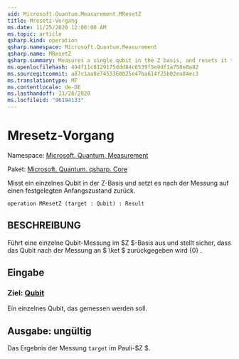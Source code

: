 ```yaml
---
uid: Microsoft.Quantum.Measurement.MResetZ
title: Mresetz-Vorgang
ms.date: 11/25/2020 12:00:00 AM
ms.topic: article
qsharp.kind: operation
qsharp.namespace: Microsoft.Quantum.Measurement
qsharp.name: MResetZ
qsharp.summary: Measures a single qubit in the Z basis, and resets it to a fixed initial state following the measurement.
ms.openlocfilehash: 494f11c8129175ddd84c6539f5e9df1a758e8a82
ms.sourcegitcommit: a87c1aa8e7453360025e47ba614f25b02ea84ec3
ms.translationtype: MT
ms.contentlocale: de-DE
ms.lasthandoff: 11/26/2020
ms.locfileid: "96194133"
---
```

# <a name="mresetz-operation"></a>Mresetz-Vorgang

Namespace: [Microsoft. Quantum. Measurement](xref:Microsoft.Quantum.Measurement)

Paket: [Microsoft. Quantum. qsharp. Core](https://nuget.org/packages/Microsoft.Quantum.QSharp.Core)


Misst ein einzelnes Qubit in der Z-Basis und setzt es nach der Messung auf einen festgelegten Anfangszustand zurück.

```qsharp
operation MResetZ (target : Qubit) : Result
```


## <a name="description"></a>BESCHREIBUNG

Führt eine einzelne Qubit-Messung im $Z $-Basis aus und stellt sicher, dass das Qubit nach der Messung an $ \ket $ zurückgegeben wird {0} .

## <a name="input"></a>Eingabe

### <a name="target--qubit"></a>Ziel: [Qubit](xref:microsoft.quantum.lang-ref.qubit)

Ein einzelnes Qubit, das gemessen werden soll.



## <a name="output--__invalidresult__"></a>Ausgabe: __ungültig <Result>__

Das Ergebnis der Messung `target` im Pauli-$Z $.